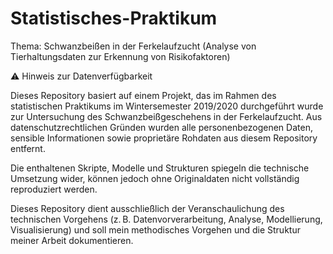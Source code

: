 
# Statistisches-Praktikum
Thema: Schwanzbeißen in der Ferkelaufzucht 
(Analyse von Tierhaltungsdaten zur Erkennung von Risikofaktoren)

    
⚠️ Hinweis zur Datenverfügbarkeit

Dieses Repository basiert auf einem Projekt, das im Rahmen des statistischen Praktikums im Wintersemester 2019/2020 durchgeführt wurde zur Untersuchung des Schwanzbeißgeschehens in der Ferkelaufzucht. Aus datenschutzrechtlichen Gründen wurden alle personenbezogenen Daten, sensible Informationen sowie proprietäre Rohdaten aus diesem Repository entfernt.

Die enthaltenen Skripte, Modelle und Strukturen spiegeln die technische Umsetzung wider, können jedoch ohne Originaldaten nicht vollständig reproduziert werden. 

Dieses Repository dient ausschließlich der Veranschaulichung des technischen Vorgehens (z. B. Datenvorverarbeitung, Analyse, Modellierung, Visualisierung) und soll mein methodisches Vorgehen und die Struktur meiner Arbeit dokumentieren.

